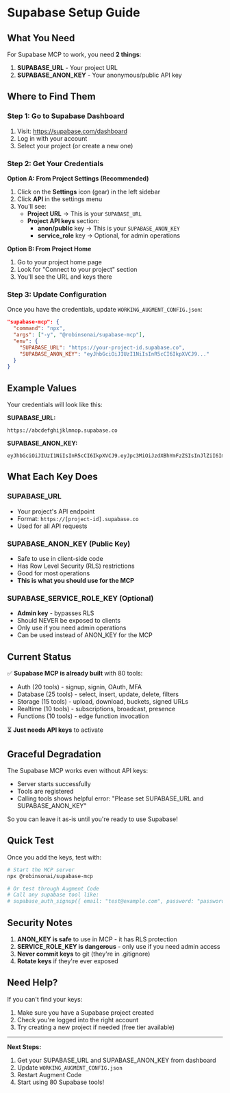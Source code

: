 # Supabase Setup Guide

## What You Need

For Supabase MCP to work, you need **2 things**:

1. **SUPABASE_URL** - Your project URL
2. **SUPABASE_ANON_KEY** - Your anonymous/public API key

## Where to Find Them

### Step 1: Go to Supabase Dashboard
1. Visit: https://supabase.com/dashboard
2. Log in with your account
3. Select your project (or create a new one)

### Step 2: Get Your Credentials

**Option A: From Project Settings (Recommended)**
1. Click on the **Settings** icon (gear) in the left sidebar
2. Click **API** in the settings menu
3. You'll see:
   - **Project URL** → This is your `SUPABASE_URL`
   - **Project API keys** section:
     - **anon/public** key → This is your `SUPABASE_ANON_KEY`
     - **service_role** key → Optional, for admin operations

**Option B: From Project Home**
1. Go to your project home page
2. Look for "Connect to your project" section
3. You'll see the URL and keys there

### Step 3: Update Configuration

Once you have the credentials, update `WORKING_AUGMENT_CONFIG.json`:

```json
"supabase-mcp": {
  "command": "npx",
  "args": ["-y", "@robinsonai/supabase-mcp"],
  "env": {
    "SUPABASE_URL": "https://your-project-id.supabase.co",
    "SUPABASE_ANON_KEY": "eyJhbGciOiJIUzI1NiIsInR5cCI6IkpXVCJ9..."
  }
}
```

## Example Values

Your credentials will look like this:

**SUPABASE_URL:**
```
https://abcdefghijklmnop.supabase.co
```

**SUPABASE_ANON_KEY:**
```
eyJhbGciOiJIUzI1NiIsInR5cCI6IkpXVCJ9.eyJpc3MiOiJzdXBhYmFzZSIsInJlZiI6ImFiY2RlZmdoaWprbG1ub3AiLCJyb2xlIjoiYW5vbiIsImlhdCI6MTYxMjM0NTY3OCwiZXhwIjoxOTI3OTIxNjc4fQ.abcdefghijklmnopqrstuvwxyz1234567890
```

## What Each Key Does

### SUPABASE_URL
- Your project's API endpoint
- Format: `https://[project-id].supabase.co`
- Used for all API requests

### SUPABASE_ANON_KEY (Public Key)
- Safe to use in client-side code
- Has Row Level Security (RLS) restrictions
- Good for most operations
- **This is what you should use for the MCP**

### SUPABASE_SERVICE_ROLE_KEY (Optional)
- **Admin key** - bypasses RLS
- Should NEVER be exposed to clients
- Only use if you need admin operations
- Can be used instead of ANON_KEY for the MCP

## Current Status

✅ **Supabase MCP is already built** with 80 tools:
- Auth (20 tools) - signup, signin, OAuth, MFA
- Database (25 tools) - select, insert, update, delete, filters
- Storage (15 tools) - upload, download, buckets, signed URLs
- Realtime (10 tools) - subscriptions, broadcast, presence
- Functions (10 tools) - edge function invocation

⏳ **Just needs API keys** to activate

## Graceful Degradation

The Supabase MCP works even without API keys:
- Server starts successfully
- Tools are registered
- Calling tools shows helpful error: "Please set SUPABASE_URL and SUPABASE_ANON_KEY"

So you can leave it as-is until you're ready to use Supabase!

## Quick Test

Once you add the keys, test with:

```bash
# Start the MCP server
npx @robinsonai/supabase-mcp

# Or test through Augment Code
# Call any supabase tool like:
# supabase_auth_signup({ email: "test@example.com", password: "password123" })
```

## Security Notes

1. **ANON_KEY is safe** to use in MCP - it has RLS protection
2. **SERVICE_ROLE_KEY is dangerous** - only use if you need admin access
3. **Never commit keys** to git (they're in .gitignore)
4. **Rotate keys** if they're ever exposed

## Need Help?

If you can't find your keys:
1. Make sure you have a Supabase project created
2. Check you're logged into the right account
3. Try creating a new project if needed (free tier available)

---

**Next Steps:**
1. Get your SUPABASE_URL and SUPABASE_ANON_KEY from dashboard
2. Update `WORKING_AUGMENT_CONFIG.json`
3. Restart Augment Code
4. Start using 80 Supabase tools!

